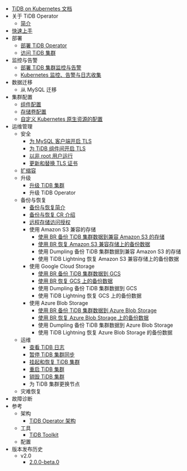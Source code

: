 <!-- markdownlint-disable MD007 -->
<!-- markdownlint-disable MD041 -->

- [TiDB on Kubernetes 文档](https://docs.pingcap.com/zh/tidb-in-kubernetes/dev)
- 关于 TiDB Operator
    - [简介](tidb-operator-overview.md)
- [快速上手](get-started.md)
- 部署
    - [部署 TiDB Operator](deploy-tidb-operator.md)
    - [访问 TiDB 集群](access-tidb.md)
- 监控与告警
  - [部署 TiDB 集群监控与告警](monitor-a-tidb-cluster.md)
  - [Kubernetes 监控、告警与日志收集](kubernetes-observability.md)
- 数据迁移
    - 从 MySQL 迁移
- 集群配置
  - [组件配置](component-configuration.md)
  - [存储卷配置](volume-configuration.md)
  - [自定义 Kubernetes 原生资源的配置](overlay.md)
- 运维管理
    - 安全
      - [为 MySQL 客户端开启 TLS](enable-tls-for-mysql-client.md)
      - [为 TiDB 组件间开启 TLS](enable-tls-between-components.md)
      - [以非 root 用户运行](containers-run-as-non-root-user.md)
      - [更新和替换 TLS 证书](renew-tls-certificate.md)
    - [扩缩容](scale-a-tidb-cluster.md)
    - 升级
        - [升级 TiDB 集群](upgrade-a-tidb-cluster.md)
        - 升级 TiDB Operator
    - 备份与恢复
      - [备份与恢复简介](backup-restore-overview.md)
      - [备份与恢复 CR 介绍](backup-restore-cr.md)
      - [远程存储访问授权](grant-permissions-to-remote-storage.md)
      - 使用 Amazon S3 兼容的存储
        - [使用 BR 备份 TiDB 集群数据到兼容 Amazon S3 的存储](backup-to-aws-s3-using-br.md)
        - [使用 BR 恢复 Amazon S3 兼容存储上的备份数据](restore-from-aws-s3-using-br.md)
        - 使用 Dumpling 备份 TiDB 集群数据到兼容 Amazon S3 的存储
        - 使用 TiDB Lightning 恢复 Amazon S3 兼容存储上的备份数据
      - 使用 Google Cloud Storage
        - [使用 BR 备份 TiDB 集群数据到 GCS](backup-to-gcs-using-br.md)
        - [使用 BR 恢复 GCS 上的备份数据](restore-from-gcs-using-br.md)
        - 使用 Dumpling 备份 TiDB 集群数据到 GCS
        - 使用 TiDB Lightning 恢复 GCS 上的备份数据
      - 使用 Azure Blob Storage
        - [使用 BR 备份 TiDB 集群数据到 Azure Blob Storage](backup-to-azblob-using-br.md)
        - [使用 BR 恢复 Azure Blob Storage 上的备份数据](restore-from-azblob-using-br.md)
        - 使用 Dumpling 备份 TiDB 集群数据到 Azure Blob Storage
        - 使用 TiDB Lightning 恢复 Azure Blob Storage 的备份数据
    - 运维
        - [查看 TiDB 日志](view-logs.md)
        - [暂停 TiDB 集群同步](pause-sync-of-tidb-cluster.md)
        - [挂起和恢复 TiDB 集群](suspend-tidb-cluster.md)
        - [重启 TiDB 集群](restart-a-tidb-cluster.md)
        - [销毁 TiDB 集群](destroy-a-tidb-cluster.md)
        - 为 TiDB 集群更换节点
    - 灾难恢复
- 故障诊断
- 参考
    - 架构
      - [TiDB Operator 架构](architecture.md)
    - 工具
      - [TiDB Toolkit](tidb-toolkit.md)
    - 配置
- 版本发布历史
  - v2.0
    - [2.0.0-beta.0](releases/release-2.0.0-beta.0.md)